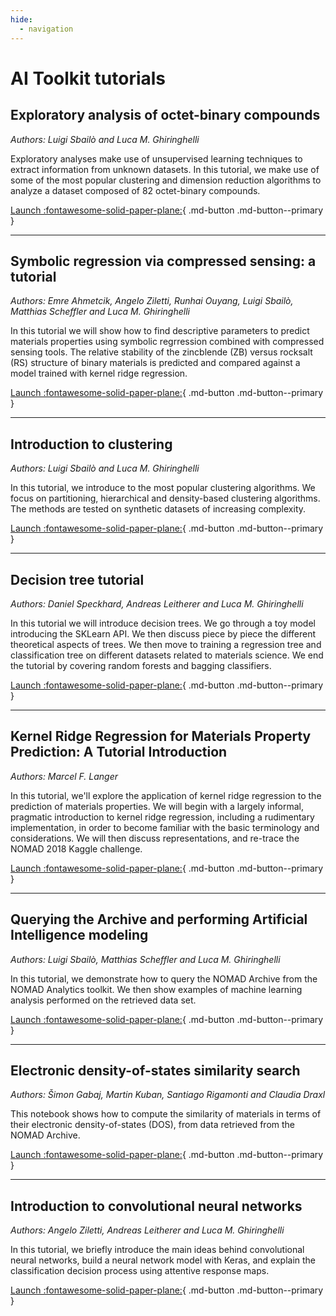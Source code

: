 ```yaml
---
hide:
  - navigation
---
```


# AI Toolkit tutorials

## Exploratory analysis of octet-binary compounds

*Authors: Luigi Sbailò and Luca M. Ghiringhelli*

Exploratory analyses make use of unsupervised learning techniques to extract information from unknown datasets. In this tutorial, we make use of some of the most popular clustering and dimension reduction algorithms to analyze a dataset composed of 82 octet-binary compounds.

[Launch :fontawesome-solid-paper-plane:](https://nomad-lab.eu/ai-toolkit/public/user-redirect/tutorial-exploratory-analysis){ .md-button .md-button--primary }

---


## Symbolic regression via compressed sensing: a tutorial

*Authors: Emre Ahmetcik, Angelo Ziletti, Runhai Ouyang, Luigi Sbailò, Matthias Scheffler and Luca M. Ghiringhelli*

In this tutorial we will show how to find descriptive parameters to predict materials properties using symbolic regrression combined with compressed sensing tools. The relative stability of the zincblende (ZB) versus rocksalt (RS) structure of binary materials is predicted and compared against a model trained with kernel ridge regression.

[Launch :fontawesome-solid-paper-plane:](https://analytics-toolkit.nomad-coe.eu/public/user-redirect/notebooks/tutorials/compressed_sensing.ipynb){ .md-button .md-button--primary }

---


## Introduction to clustering

*Authors: Luigi Sbailò and Luca M. Ghiringhelli*

In this tutorial, we introduce to the most popular clustering algorithms. We focus on partitioning, hierarchical and density-based clustering algorithms. The methods are tested on synthetic datasets of increasing complexity.

[Launch :fontawesome-solid-paper-plane:](https://nomad-lab.eu/ai-toolkit/public/user-redirect/tutorial-clustering-tutorial){ .md-button .md-button--primary }

---


## Decision tree tutorial

*Authors: Daniel Speckhard, Andreas Leitherer and Luca M. Ghiringhelli*

In this tutorial we will introduce decision trees. We go through a toy model introducing the SKLearn API. We then discuss piece by piece the different theoretical aspects of trees. We then move to training a regression tree and classification tree on different datasets related to materials science. We end the tutorial by covering random forests and bagging classifiers.

[Launch :fontawesome-solid-paper-plane:](https://nomad-lab.eu/ai-toolkit/public/user-redirect/tutorial-decision-tree){ .md-button .md-button--primary }

---


## Kernel Ridge Regression for Materials Property Prediction: A Tutorial Introduction

*Authors: Marcel F. Langer*

In this tutorial, we'll explore the application of kernel ridge regression to the prediction of materials properties. We will begin with a largely informal, pragmatic introduction to kernel ridge regression, including a rudimentary implementation, in order to become familiar with the basic terminology and considerations. We will then discuss representations, and re-trace the NOMAD 2018 Kaggle challenge.

[Launch :fontawesome-solid-paper-plane:](https://nomad-lab.eu/ai-toolkit/public/user-redirect/tutorial-krr4mat){ .md-button .md-button--primary }

---


## Querying the Archive and performing Artificial Intelligence modeling

*Authors: Luigi Sbailò, Matthias Scheffler and Luca M. Ghiringhelli*

In this tutorial, we demonstrate how to query the NOMAD Archive from the NOMAD Analytics toolkit. We then show examples of machine learning analysis performed on the retrieved data set.


[Launch :fontawesome-solid-paper-plane:](https://nomad-lab.eu/ai-toolkit/public/user-redirect/tutorial-query-nomad-archive){ .md-button .md-button--primary }

---


## Electronic density-of-states similarity search

*Authors: Šimon Gabaj, Martin Kuban, Santiago Rigamonti and Claudia Draxl*

This notebook shows how to compute the similarity of materials in terms of their electronic density-of-states (DOS), from data retrieved from the NOMAD Archive.

[Launch :fontawesome-solid-paper-plane:](https://nomad-lab.eu/ai-toolkit/public/user-redirect/tutorial-dos-similarity-search){ .md-button .md-button--primary }

---

## Introduction to convolutional neural networks

*Authors: Angelo Ziletti, Andreas Leitherer and Luca M. Ghiringhelli*

In this tutorial, we briefly introduce the main ideas behind convolutional neural networks, build a neural network model with Keras, and explain the classification decision process using attentive response maps.

[Launch :fontawesome-solid-paper-plane:](https://nomad-lab.eu/ai-toolkit/public/user-redirect/tutorial-convolutional-nn){ .md-button .md-button--primary }
